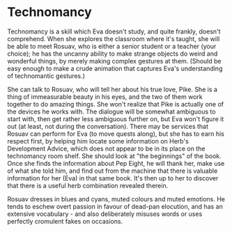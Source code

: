 # Technomancy

Technomancy is a skill which Eva doesn't study, and quite frankly, doesn't
comprehend. When she explores the classroom where it's taught, she will be able
to meet Rosuav, who is either a senior student or a teacher (your choice); he
has the uncanny ability to make strange objects do weird and wonderful things,
by merely making complex gestures at them. (Should be easy enough to make a
crude animation that captures Eva's understanding of technomantic gestures.)

She can talk to Rosuav, who will tell her about his true love, Pike. She is a
thing of immeasurable beauty in his eyes, and the two of them work together
to do amazing things. She won't realize that Pike is actually one of the
devices he works with. The dialogue will be somewhat ambiguous to start with,
then get rather less ambiguous further on, but Eva won't figure it out (at
least, not during the conversation). There may be services that Rosuav can
perform for Eva (to move quests along), but she has to earn his respect first,
by helping him locate some information on Herb's Development Advice, which does
not appear to be in its place on the technomancy room shelf. She should look at
"the beginnings" of the book. Once she finds the information about Pep Eight,
he will thank her, make use of what she told him, and find out from the machine
that there is valuable information for her (Eva) in that same book. It's then
up to her to discover that there is a useful herb combination revealed therein.

Rosuav dresses in blues and cyans, muted colours and muted emotions. He tends
to eschew overt passion in favour of dead-pan elocution, and has an extensive
vocabulary - and also deliberately misuses words or uses perfectly cromulent
fakes on occasions.
